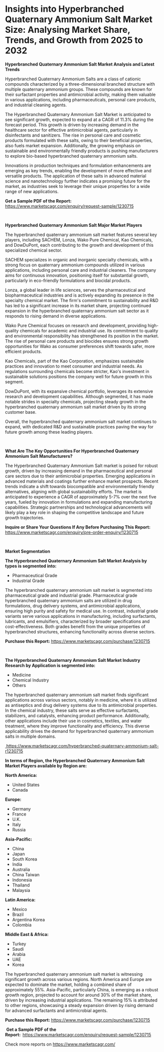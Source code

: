 <p><h1>Insights into Hyperbranched Quaternary Ammonium Salt Market Size: Analysing Market Share, Trends, and Growth from 2025 to 2032</h1></p><p><strong>Hyperbranched Quaternary Ammonium Salt Market Analysis and Latest Trends</strong></p>
<p><p>Hyperbranched Quaternary Ammonium Salts are a class of cationic compounds characterized by a three-dimensional branched structure with multiple quaternary ammonium groups. These compounds are known for their surfactant properties and antimicrobial activity, making them valuable in various applications, including pharmaceuticals, personal care products, and industrial cleaning agents.</p><p>The Hyperbranched Quaternary Ammonium Salt Market is anticipated to see significant growth, expected to expand at a CAGR of 11.3% during the forecast period. This growth is driven by increasing demand in the healthcare sector for effective antimicrobial agents, particularly in disinfectants and sanitizers. The rise in personal care and cosmetic products formulated with these salts, owing to their beneficial properties, also fuels market expansion. Additionally, the growing emphasis on sustainable and environmentally friendly products is pushing manufacturers to explore bio-based hyperbranched quaternary ammonium salts.</p><p>Innovations in production techniques and formulation enhancements are emerging as key trends, enabling the development of more effective and versatile products. The application of these salts in advanced material science and nanotechnology further indicates a promising future for the market, as industries seek to leverage their unique properties for a wide range of new applications.</p></p>
<p><strong>Get a Sample PDF of the Report:&nbsp;</strong> <a href="https://www.marketscagr.com/enquiry/request-sample/1230715?utm_campaign=2998&utm_medium=2&utm_source=Github&utm_content=ia&utm_term=03042025&utm_id=hyperbranched-quaternary-ammonium-salt">https://www.marketscagr.com/enquiry/request-sample/1230715</a></p>
<p>&nbsp;</p>
<p><strong>Hyperbranched Quaternary Ammonium Salt Major Market Players</strong></p>
<p><p>The hyperbranched quaternary ammonium salt market features several key players, including SACHEM, Lonza, Wako Pure Chemical, Kao Chemicals, and DowDuPont, each contributing to the growth and development of this specialized chemical sector.</p><p>SACHEM specializes in organic and inorganic specialty chemicals, with a strong focus on quaternary ammonium compounds utilized in various applications, including personal care and industrial cleaners. The company aims for continuous innovation, positioning itself for substantial growth, particularly in eco-friendly formulations and biocidal products.</p><p>Lonza, a global leader in life sciences, serves the pharmaceutical and biopharmaceutical industries and is actively expanding its presence in the specialty chemical market. The firm's commitment to sustainability and R&D has led to a significant increase in its market share, projecting continued expansion in the hyperbranched quaternary ammonium salt sector as it responds to rising demand in diverse applications.</p><p>Wako Pure Chemical focuses on research and development, providing high-quality chemicals for academic and industrial use. Its commitment to quality and environmental responsibility has strengthened its position in the market. The rise of personal care products and biocides ensures strong growth opportunities for Wako as consumer preferences shift towards safer, more efficient products.</p><p>Kao Chemicals, part of the Kao Corporation, emphasizes sustainable practices and innovation to meet consumer and industrial needs. As regulations surrounding chemicals become stricter, Kao's investment in sustainable solutions positions the company well for future growth in this segment.</p><p>DowDuPont, with its expansive chemical portfolio, leverages its extensive research and development capabilities. Although segmented, it has made notable strides in specialty chemicals, projecting steady growth in the hyperbranched quaternary ammonium salt market driven by its strong customer base.</p><p>Overall, the hyperbranched quaternary ammonium salt market continues to expand, with dedicated R&D and sustainable practices paving the way for future growth among these leading players.</p></p>
<p>&nbsp;</p>
<p><strong>What Are The Key Opportunities For Hyperbranched Quaternary Ammonium Salt Manufacturers?</strong></p>
<p><p>The Hyperbranched Quaternary Ammonium Salt market is poised for robust growth, driven by increasing demand in the pharmaceutical and personal care sectors due to their antimicrobial properties. Emerging applications in advanced materials and coatings further enhance market prospects. Recent trends indicate a shift towards biocompatible and environmentally friendly alternatives, aligning with global sustainability efforts. The market is anticipated to experience a CAGR of approximately 5-7% over the next five years, fueled by innovation in formulations and expanding manufacturing capabilities. Strategic partnerships and technological advancements will likely play a key role in shaping the competitive landscape and future growth trajectories.</p></p>
<p><strong>Inquire or Share Your Questions If Any Before Purchasing This Report:</strong> <a href="https://www.marketscagr.com/enquiry/pre-order-enquiry/1230715?utm_campaign=2998&utm_medium=2&utm_source=Github&utm_content=ia&utm_term=03042025&utm_id=hyperbranched-quaternary-ammonium-salt">https://www.marketscagr.com/enquiry/pre-order-enquiry/1230715</a></p>
<p>&nbsp;</p>
<p><strong>Market Segmentation</strong></p>
<p><strong>The Hyperbranched Quaternary Ammonium Salt Market Analysis by types is segmented into:</strong></p>
<p><ul><li>Pharmaceutical Grade</li><li>Industrial Grade</li></ul></p>
<p><p>The hyperbranched quaternary ammonium salt market is segmented into pharmaceutical grade and industrial grade. Pharmaceutical grade hyperbranched quaternary ammonium salts are utilized in drug formulations, drug delivery systems, and antimicrobial applications, ensuring high purity and safety for medical use. In contrast, industrial grade variants serve various applications in manufacturing, including surfactants, lubricants, and emulsifiers, characterized by broader specifications and cost-effectiveness. Both grades benefit from the unique properties of hyperbranched structures, enhancing functionality across diverse sectors.</p></p>
<p><strong>Purchase this Report:&nbsp;</strong><a href="https://www.marketscagr.com/purchase/1230715?utm_campaign=2998&utm_medium=2&utm_source=Github&utm_content=ia&utm_term=03042025&utm_id=hyperbranched-quaternary-ammonium-salt">https://www.marketscagr.com/purchase/1230715</a></p>
<p>&nbsp;</p>
<p><strong>The Hyperbranched Quaternary Ammonium Salt Market Industry Research by Application is segmented into:</strong></p>
<p><ul><li>Medicine</li><li>Chemical Industry</li><li>Others</li></ul></p>
<p><p>The hyperbranched quaternary ammonium salt market finds significant applications across various sectors, notably in medicine, where it is utilized as antiseptics and drug delivery systems due to its antimicrobial properties. In the chemical industry, these salts serve as effective surfactants, stabilizers, and catalysts, enhancing product performance. Additionally, other applications include their use in cosmetics, textiles, and water treatment, where they improve functionality and efficiency. This diverse applicability drives the demand for hyperbranched quaternary ammonium salts in multiple domains.</p></p>
<p><a href="https://www.marketscagr.com/hyperbranched-quaternary-ammonium-salt-r1230715?utm_campaign=2998&utm_medium=2&utm_source=Github&utm_content=ia&utm_term=03042025&utm_id=hyperbranched-quaternary-ammonium-salt">&nbsp;https://www.marketscagr.com/hyperbranched-quaternary-ammonium-salt-r1230715</a></p>
<p><strong>In terms of Region, the Hyperbranched Quaternary Ammonium Salt Market Players available by Region are:</strong></p>
<p>
    <p> <strong> North America: </strong>
        <ul>
            <li>United States</li>
            <li>Canada</li>
        </ul>
        </p> 
    <p> <strong> Europe: </strong>
        <ul>
            <li>Germany</li>
            <li>France</li>
            <li>U.K.</li>
            <li>Italy</li>
            <li>Russia</li>
        </ul>
        </p> 
    <p> <strong> Asia-Pacific: </strong>
        <ul>
            <li>China</li>
            <li>Japan</li>
            <li>South Korea</li>
            <li>India</li>
            <li>Australia</li>
            <li>China Taiwan</li>
            <li>Indonesia</li>
            <li>Thailand</li>
            <li>Malaysia</li>
        </ul>
        </p> 
    <p> <strong> Latin America: </strong>
        <ul>
            <li>Mexico</li>
            <li>Brazil</li>
            <li>Argentina Korea</li>
            <li>Colombia</li>
        </ul>
        </p> 
    <p> <strong> Middle East & Africa: </strong>
        <ul>
            <li>Turkey</li>
            <li>Saudi</li>
            <li>Arabia</li>
            <li>UAE</li>
            <li>Korea</li>
        </ul>
    </p>
    </p>
<p><p>The hyperbranched quaternary ammonium salt market is witnessing significant growth across various regions. North America and Europe are expected to dominate the market, holding a combined share of approximately 55%. Asia-Pacific, particularly China, is emerging as a robust growth region, projected to account for around 30% of the market share, driven by increasing industrial applications. The remaining 15% is attributed to other regions, showcasing a steady expansion driven by rising demand for advanced surfactants and antimicrobial agents.</p></p>
<p><strong>Purchase this Report: </strong><a href="https://www.marketscagr.com/purchase/1230715?utm_campaign=2998&utm_medium=2&utm_source=Github&utm_content=ia&utm_term=03042025&utm_id=hyperbranched-quaternary-ammonium-salt">https://www.marketscagr.com/purchase/1230715</a></p>
<p>&nbsp;<strong>Get a Sample PDF of the Report:&nbsp;&nbsp;</strong><a href="https://www.marketscagr.com/enquiry/request-sample/1230715?utm_campaign=2998&utm_medium=2&utm_source=Github&utm_content=ia&utm_term=03042025&utm_id=hyperbranched-quaternary-ammonium-salt">https://www.marketscagr.com/enquiry/request-sample/1230715</a></p>
<p><strong></strong></p>
<p>Check more reports on <a href="https://www.marketscagr.com/?utm_campaign=2998&utm_medium=2&utm_source=Github&utm_content=ia&utm_term=03042025&utm_id=hyperbranched-quaternary-ammonium-salt">https://www.marketscagr.com/</a></p>